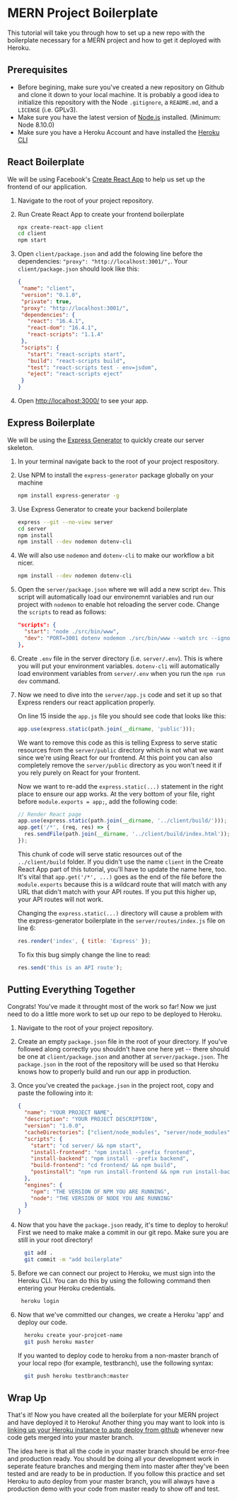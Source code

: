 # MERN Project Boilerplate

This tutorial will take you through how to set up a new repo with the boilerplate necessary for a MERN project and how to get it deployed with Heroku.


## Prerequisites

* Before begining, make sure you've created a new repository on Github and clone it down to your local machine. It is probably a good idea to initialize this repository with the Node `.gitignore`, a `README.md`, and a `LICENSE` (i.e. GPLv3).
* Make sure you have the latest version of [Node.js](node) installed. (Minimum: Node 8.10.0)
* Make sure you have a Heroku Account and have installed the [Heroku CLI](heroku)

## React Boilerplate

We will be using Facebook's [Create React App](cra) to help us set up the frontend of our application.

1. Navigate to the root of your project repository.
2. Run Create React App to create your frontend boilerplate

    ```sh
    npx create-react-app client
    cd client
    npm start
    ```

3. Open `client/package.json` and add the folowing line before the dependencies: `"proxy": "http://localhost:3001/",`. Your  `client/package.json` should look like this:

   ```json
   {
    "name": "client",
    "version": "0.1.0",
    "private": true,
    "proxy": "http://localhost:3001/",
    "dependencies": {
      "react": "16.4.1",
      "react-dom": "16.4.1",
      "react-scripts": "1.1.4"
    },
    "scripts": {
      "start": "react-scripts start",
      "build": "react-scripts build",
      "test": "react-scripts test - env=jsdom",
      "eject": "react-scripts eject"
    }
   }
   ```

4. Open [http://localhost:3000/](localhost) to see your app.


## Express Boilerplate

We will be using the [Express Generator](ex-gen) to quickly create our server skeleton.

1. In your terminal navigate back to the root of your project respository.
2. Use NPM to install the `express-generator` package globally on your machine

   ```sh 
   npm install express-generator -g 
   ```

3. Use Express Generator to create your backend boilerplate

   ```sh 
   express --git --no-view server
   cd server
   npm install
   npm install --dev nodemon dotenv-cli
   ```

4. We will also use `nodemon` and `dotenv-cli` to make our workflow a bit nicer.

   ```sh 
   npm install --dev nodemon dotenv-cli
   ```

5. Open the `server/package.json` where we will add a new script `dev`. This script will automatically load our environemnt variables and run our project with `nodemon` to enable hot reloading the server code. Change the `scripts` to read as follows: 

    ```json
    "scripts": {
      "start": "node ./src/bin/www",
      "dev": "PORT=3001 dotenv nodemon ./src/bin/www --watch src --ignore src/logs",
    },
    ```

6. Create `.env` file in the server directory (i.e. `server/.env`). This is where you will put your environment variables. `dotenv-cli` will automatically load environment variables from `server/.env` when you run the `npm run dev` command.

7. Now we need to dive into the `server/app.js` code and set it up so that Express renders our react application properly. 

    On line 15 inside the `app.js` file you should see code that looks like this:

    ```javascript
    app.use(express.static(path.join(__dirname, 'public')));
    ```

    We want to remove this code as this is telling Express to serve static resources from the `server/public` directory which is not what we want since we're using React for our frontend. At this point you can also completely remove the `server/public` directory as you won't need it if you rely purely on React for your frontent.

    Now we want to re-add the `express.static(...)` statement in the right place to ensure our app works. At the very bottom of your file, right before  `module.exports = app;`, add the following code:

    ```javascript
    // Render React page
    app.use(express.static(path.join(__dirname, '../client/build/')));
    app.get('/*', (req, res) => {
      res.sendFile(path.join(__dirname, '../client/build/index.html'));
    });
    ```

    This chunk of code will serve static resources out of the `../client/build` folder. If you didn't use the name `client` in the Create React App part of this tutorial, you'll have to update the name here, too. It's vital that `app.get('/*', ...)` goes as the end of the file before the `module.exports` because this is a wildcard route that will match with any URL that didn't match with your API routes. If you put this higher up, your API routes will not work.

    Changing the `express.static(...)` directory will cause a problem with the express-generator boilerplate in the `server/routes/index.js` file on line 6: 

    ```javascript
    res.render('index', { title: 'Express' });
    ```

    To fix this bug simply change the line to read:
    ```javascript
    res.send('this is an API route');
    ```

## Putting Everything Together

Congrats! You've made it throught most of the work so far! Now we just need to do a little more work to set up our repo to be deployed to Heroku.

1. Navigate to the root of your project repository. 
2. Create an empty `package.json` file in the root of your directory. If you've followed along correctly you shouldn't have one here yet -- there should be one at `client/package.json` and another at `server/package.json`. The `package.json` in the root of the repository will be used so that Heroku knows how to properly build and run our app in production.
3. Once you've created the `package.json` in the project root, copy and paste the following into it:

    ```json
    {
      "name": "YOUR PROJECT NAME",
      "description": "YOUR PROJECT DESCRIPTION",
      "version": "1.0.0",
      "cacheDirectories": ["client/node_modules", "server/node_modules"],
      "scripts": {
        "start": "cd server/ && npm start",
        "install-frontend": "npm install --prefix frontend",
        "install-backend": "npm install --prefix backend",
        "build-frontend": "cd frontend/ && npm build",
        "postinstall": "npm run install-frontend && npm run install-backend && npm run build-frontend"
      },
      "engines": {
        "npm": "THE VERSION OF NPM YOU ARE RUNNING",
        "node": "THE VERSION OF NODE YOU ARE RUNNING"
      }
    }
    ```

4. Now that you have the `package.json` ready, it's time to deploy to heroku! First we need to make make a commit in our git repo. Make sure you are still in your root directory!

    ```sh
      git add .
      git commit -m "add boilerplate"
    ```

5. Before we can connect our project to Heroku, we must sign into the Heroku CLI. You can do this by using the following command then entering your Heroku credentials.

   ```sh
    heroku login
   ```

6. Now that we've committed our changes, we create a Heroku 'app' and deploy our code.

    ```sh
      heroku create your-projcet-name
      git push heroku master
    ```

    If you wanted to deploy code to heroku from a non-master branch of your local repo (for example, testbranch), use the following syntax:

    ```sh
      git push heroku testbranch:master
    ```

## Wrap Up

That's it! Now you have created all the boilerplate for your MERN project and have deployed it to Heroku! Another thing you may want to look into is [linking up your Heroku instance to auto deploy from github](heroku-auto-deploy) whenever new code gets merged into your master branch. 

The idea here is that all the code in your master branch should be error-free and production ready. You should be doing all your development work in seperate feature branches and merging them into master after they've been tested and are ready to be in production. If you follow this practice and set Heroku to auto deploy from your master branch, you will always have a production demo with your code from master ready to show off and test.



[cra]: https://github.com/facebook/create-react-app
[node]: https://nodejs.org/en/
[localhost]:  http://localhost:3000/
[ex-gen]: https://expressjs.com/en/starter/generator.html
[heroku]: https://devcenter.heroku.com/articles/heroku-cli
[heroku-auto-deploy]: https://devcenter.heroku.com/articles/github-integration